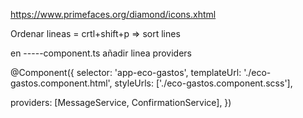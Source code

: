 https://www.primefaces.org/diamond/icons.xhtml

Ordenar lineas = crtl+shift+p => sort lines


en -----component.ts añadir linea providers

@Component({
  selector: 'app-eco-gastos',
  templateUrl: './eco-gastos.component.html',
  styleUrls: ['./eco-gastos.component.scss'],
 
  providers: [MessageService, ConfirmationService],
})